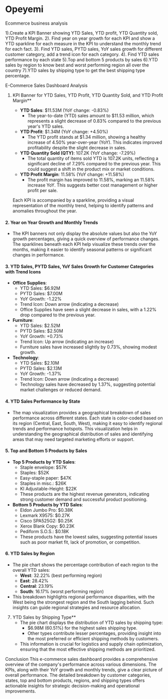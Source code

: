 # Opeyemi
Ecommerce business analysis


1).Create a KPI Banner showing YTD Sales, YTD profit, YTD Quantity sold, YTD Profit Margin.
2). Find year on year growth for each KPI and show a YTD sparkline for each measure in the KPI to understand the monthly trend for each fact.
3). Find YTD sales, PYTD sales, YoY sales growth for different customer category, add a trend icon for each category.
4). Find YTD sales performance by each state
5).Top and bottom 5 products by sales
6).YTD sales by region to know best and worst performing region all over the country
7).YTD sales by shipping type to get the best shipping type percentage.



E-Commerce Sales Dashboard Analysis

1. KPI Banner for YTD Sales, YTD Profit, YTD Quantity Sold, and YTD Profit Margin**
   - **YTD Sales**: $11.53M (YoY change: -0.83%)
     - The year-to-date (YTD) sales amount to $11.53 million, which represents a slight decrease of 0.83% compared to the previous year's YTD sales.
   - **YTD Profit**: $1.34M (YoY change: +4.50%)
     - The YTD profit stands at $1.34 million, showing a healthy increase of 4.50% year-over-year (YoY). This indicates improved profitability despite the slight decrease in sales.
   - **YTD Quantity Sold (QTY)**: 107.2K (YoY change: -7.29%)
     - The total quantity of items sold YTD is 107.2K units, reflecting a significant decline of 7.29% compared to the previous year. This could suggest a shift in the product mix or market conditions.
   - **YTD Profit Margin**: 11.58% (YoY change: +11.58%)
     - The profit margin has improved to 11.58%, marking an 11.58% increase YoY. This suggests better cost management or higher profit per sale.

   Each KPI is accompanied by a sparkline, providing a visual representation of the monthly trend, helping to identify patterns and anomalies throughout the year.

#### 2. **Year on Year Growth and Monthly Trends**
   - The KPI banners not only display the absolute values but also the YoY growth percentages, giving a quick overview of performance changes. The sparklines beneath each KPI help visualize these trends over the months, making it easier to identify seasonal patterns or significant changes in performance.

#### 3. **YTD Sales, PYTD Sales, YoY Sales Growth for Customer Categories with Trend Icons**
   - **Office Supplies**:
     - YTD Sales: $6.92M
     - PYTD Sales: $7.00M
     - YoY Growth: -1.22%
     - Trend Icon: Down arrow (indicating a decrease)
     - Office Supplies have seen a slight decrease in sales, with a 1.22% drop compared to the previous year.
   - **Furniture**:
     - YTD Sales: $2.52M
     - PYTD Sales: $2.50M
     - YoY Growth: +0.73%
     - Trend Icon: Up arrow (indicating an increase)
     - Furniture sales have increased slightly by 0.73%, showing modest growth.
   - **Technology**:
     - YTD Sales: $2.10M
     - PYTD Sales: $2.13M
     - YoY Growth: -1.37%
     - Trend Icon: Down arrow (indicating a decrease)
     - Technology sales have decreased by 1.37%, suggesting potential market challenges or reduced demand.

#### 4. **YTD Sales Performance by State**
   - The map visualization provides a geographical breakdown of sales performance across different states. Each state is color-coded based on its region (Central, East, South, West), making it easy to identify regional trends and performance hotspots. This visualization helps in understanding the geographical distribution of sales and identifying areas that may need targeted marketing efforts or support.

#### 5. **Top and Bottom 5 Products by Sales**
   - **Top 5 Products by YTD Sales**:
     - Staple envelope: $57K
     - Staples: $52K
     - Easy-staple paper: $47K
     - Staples in misc.: $26K
     - KI Adjustable-Height: $22K
     - These products are the highest revenue generators, indicating strong customer demand and successful product positioning.
   - **Bottom 5 Products by YTD Sales**:
     - Eldon Jumbo Pro: $0.38K
     - Lexmark X9575: $0.27K
     - Cisco SPA525G2: $0.25K
     - Xerox Blank Copy: $0.23K
     - Pediform S.O.S.: $0.18K
     - These products have the lowest sales, suggesting potential issues such as poor market fit, lack of promotion, or competition.

#### 6. **YTD Sales by Region**
   - The pie chart shows the percentage contribution of each region to the overall YTD sales:
     - **West**: 32.22% (best performing region)
     - **East**: 28.42%
     - **Central**: 23.19%
     - **South**: 16.17% (worst performing region)
   - This breakdown highlights regional performance disparities, with the West being the strongest region and the South lagging behind. Such insights can guide regional strategies and resource allocation.

7. YTD Sales by Shipping Type**
   - The pie chart displays the distribution of YTD sales by shipping type:
     - $6.98M (60.51%) for the highest sales shipping type.
     - Other types contribute lesser percentages, providing insight into the most preferred or efficient shipping methods by customers.
   - This information is crucial for logistics and supply chain optimization, ensuring that the most effective shipping methods are prioritized.

Conclusion
This e-commerce sales dashboard provides a comprehensive overview of the company's performance across various dimensions. The KPIs, along with their YoY growth and monthly trends, give a clear picture of overall performance. The detailed breakdown by customer categories, states, top and bottom products, regions, and shipping types offers actionable insights for strategic decision-making and operational improvements.




